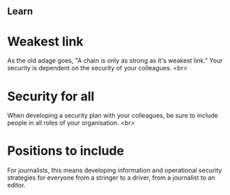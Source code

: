 
## Learn

# Weakest link
As the old adage goes, &quot;A chain is only as strong as it&#39;s weakest link.&quot; Your security is dependent on the security of your colleagues.
&lt;br&gt;
# Security for all
When developing a security plan with your colleagues, be sure to include people in all roles of your organisation.
&lt;br&gt;
# Positions to include
For journalists, this means developing information and operational security strategies for everyone from a stringer to a driver, from a journalist to an editor.
